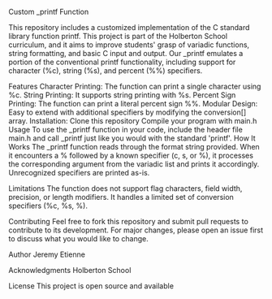 Custom _printf Function

This repository includes a customized implementation of the C standard library function printf. This project is part of the Holberton School curriculum, and it aims to improve students' grasp of variadic functions, string formatting, and basic C input and output. Our _printf emulates a portion of the conventional printf functionality, including support for character (%c), string (%s), and percent (%%) specifiers.

Features
Character Printing: The function can print a single character using %c.
String Printing: It supports string printing with %s.
Percent Sign Printing: The function can print a literal percent sign %%.
Modular Design: Easy to extend with additional specifiers by modifying the conversion[] array.
Installation:
Clone this repository
Compile your program with main.h
Usage
To use the _printf function in your code, include the header file main.h and call _printf just like you would with the standard 'printf'.
How It Works
The _printf function reads through the format string provided. When it encounters a % followed by a known specifier (c, s, or %), it processes the corresponding argument from the variadic list and prints it accordingly. Unrecognized specifiers are printed as-is.

Limitations
The function does not support flag characters, field width, precision, or length modifiers.
It handles a limited set of conversion specifiers (%c, %s, %).

Contributing
Feel free to fork this repository and submit pull requests to contribute to its development. For major changes, please open an issue first to discuss what you would like to change.

Author
Jeremy Etienne

Acknowledgments
Holberton School

License
This project is open source and available
